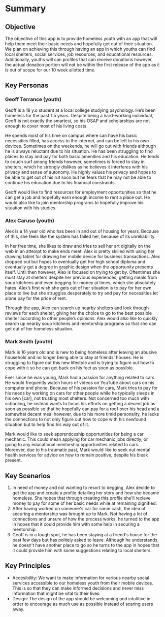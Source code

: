 # Summary

## Objective

The objective of this app is to provide homeless youth with an app that will help them meet their basic needs and hopefully get out of their situation.  We plan on achieving this through having an app in which youths can find local shelters, social services, job resources, and educational resources.  Additionally, youths will can profiles that can receive donations however, the actual donation portion will not be within the first release of the app as it is out of scope for our 10 week allotted time. 

## Key Personas

### Geoff Terrance (youth)

Geoff is a 19 y.o student at a local college studying psychology.  He’s been homeless for the past 1.5 years.  Despite being a hard-working individual, Geoff is not exactly the smartest, so his OSAP and scholarships are not enough to cover most of his living costs. 

He spends most of his time on campus where can have his basic necessities filled, has access to the internet, and can be left to his own devices.  Sometimes on the weekends, he will go out with friends although he is always reluctant due to his situation.  He has been struggling to find places to stay and pay for both basic amenities and his education.  He tends to couch surf among friends however, sometimes is forced to stay in shelters, which he strongly dislikes as he believes it interferes with his privacy and sense of autonomy.  He highly values his privacy and hopes to be able to get out of his rut soon but he fears that he may not be able to continue his education due to his financial constraints.

Geoff would like to find resources for employment opportunities so that he can get a job and hopefully earn enough income to rent a place out. He would also like to join mentorship programs to hopefully improve his situation with his studies.  

### Alex Caruso (youth)

Alex is a 14 year old who has been in and out of housing for years.  Because of this, she feels like the system has failed her, because of its unreliability. 

In her free time, she likes to draw and tries to sell her art digitally on the web in an attempt to make ends meet.  Alex is pretty skilled with using her drawing tablet for drawing her mobile device for business transactions. Alex dropped out but hopes to eventually get her high school diploma and eventually get a degree in graphic design when the opportunity presents itself.  Until then however, Alex is focused on trying to get by. Oftentimes she must stay at shelters despite her previous experiences, getting meals from soup kitchens and even begging for money at times, which she absolutely hates.  Alex’s first wish she gets out of her situation is to pay for her own place to live but she struggles desperately to try and pay for necessities let alone pay for the price of rent.

Through the app, Alex can search up nearby shelters and look through reviews for each shelter, giving her the choice to go to the best possible shelter according to other people’s opinions. Alex would also like to quickly search up nearby soup kitchens and mentorship programs so that she can get out of her homeless situation. 

### Mark Smith (youth)

Mark is 16 years old and is new to being homeless after leaving an abusive household and no longer being able to stay at friends’ houses.  He is struggling to figure out this new lifestyle and is trying to figure out how to cope with it so he can get back on his feet as soon as possible. 

Ever since he was young, Mark had a passion for anything related to cars. He would frequently watch hours of videos on YouTube about cars on his computer and phone. Because of his passion for cars, Mark tries to pay for his needs by working on cars for other people while he typically sleeps in his own [car], not trusting most shelters.  Not concerned too much with schooling, he instead wants to focus his efforts on getting a decent job as soon as possible so that he hopefully can pay for a roof over his head and a somewhat decent meal however, due to his more timid personality, he lacks the connections to not only figure out how to cope with his newfound situation but to help find his way out of it.

Mark would like to seek apprenticeship opportunities for being a car mechanic. This could mean applying for car mechanic jobs directly, or going to any educational mentorship opportunities related to cars. Moreover, due to his traumatic past, Mark would like to seek out mental health services for advice on how to remain positive, despite his bleak present. 





## Key Scenarios
1. In need of money and not wanting to resort to begging, Alex decide to get the app and create a profile detailing her story and how she became homeless.  She hopes that through creating this profile she'll recieve money to pay for some of her basic needs while at remaining dignified. </br>
2. After having worked on someone's car for some cash, the idea of securing a mentorship was brought up to Mark.  Not having a lot of connections and unsure of how the process works, he turned to the app in hopes that it could provide him with some help in securing a mentorship. </br> 
3. Geoff is in a tough spot, he has been staying at a friend's house for the past few days but has politely asked to leave.  Although he understands, he doesn't have another place to go so he turns to the app in hopes that it could provide him with some suggestions relating to local shelters.</br>

## Key Principles
- Accesibility: We want to make information for various nearby social services accessible to our homeless youth from their mobile devices. This is so that they can make informed decisions and never miss information that might be vital to their lives.
- Design: The design of the app should be welcoming and intutitive in order to encourage as much use as possible instead of scaring users away.

